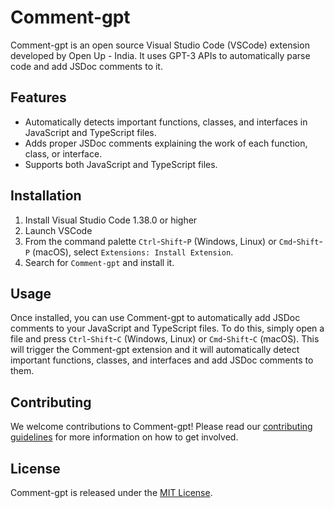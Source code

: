 # Comment-gpt

Comment-gpt is an open source Visual Studio Code (VSCode) extension developed by Open Up - India. It uses GPT-3 APIs to automatically parse code and add JSDoc comments to it.

## Features

- Automatically detects important functions, classes, and interfaces in JavaScript and TypeScript files.
- Adds proper JSDoc comments explaining the work of each function, class, or interface.
- Supports both JavaScript and TypeScript files.

## Installation

1. Install Visual Studio Code 1.38.0 or higher
2. Launch VSCode
3. From the command palette `Ctrl`-`Shift`-`P` (Windows, Linux) or `Cmd`-`Shift`-`P` (macOS), select `Extensions: Install Extension`.
4. Search for `Comment-gpt` and install it.

## Usage

Once installed, you can use Comment-gpt to automatically add JSDoc comments to your JavaScript and TypeScript files. To do this, simply open a file and press `Ctrl`-`Shift`-`C` (Windows, Linux) or `Cmd`-`Shift`-`C` (macOS). This will trigger the Comment-gpt extension and it will automatically detect important functions, classes, and interfaces and add JSDoc comments to them.

## Contributing

We welcome contributions to Comment-gpt! Please read our [contributing guidelines](CONTRIBUTING.md) for more information on how to get involved.

## License

Comment-gpt is released under the [MIT License](LICENSE).
